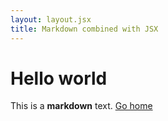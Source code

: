 ```yaml
---
layout: layout.jsx
title: Markdown combined with JSX
---
```


# Hello world

This is a **markdown** text. [Go home](/)
